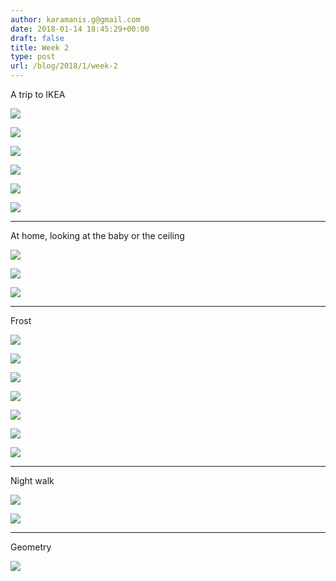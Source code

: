 ```yaml
---
author: karamanis.g@gmail.com
date: 2018-01-14 18:45:29+00:00
draft: false
title: Week 2
type: post
url: /blog/2018/1/week-2
---
```


A trip to IKEA



  
   ![](https://images.squarespace-cdn.com/content/v1/4f3f61bae4b063b909445965/1515955093359-1YJ967CAHF73A5ASFY19/ke17ZwdGBToddI8pDm48kFWxnDtCdRm2WA9rXcwtIYR7gQa3H78H3Y0txjaiv_0fDoOvxcdMmMKkDsyUqMSsMWxHk725yiiHCCLfrh8O1z5QPOohDIaIeljMHgDF5CVlOqpeNLcJ80NK65_fV7S1UcTSrQkGwCGRqSxozz07hWZrYGYYH8sg4qn8Lpf9k1pYMHPsat2_S1jaQY3SwdyaXg/20180109-DSCF6761.jpg?format=original)

  

  
   ![](https://images.squarespace-cdn.com/content/v1/4f3f61bae4b063b909445965/1515955087559-84BP79F5TZGCWEXB2YW4/ke17ZwdGBToddI8pDm48kFWxnDtCdRm2WA9rXcwtIYR7gQa3H78H3Y0txjaiv_0fDoOvxcdMmMKkDsyUqMSsMWxHk725yiiHCCLfrh8O1z5QPOohDIaIeljMHgDF5CVlOqpeNLcJ80NK65_fV7S1UcTSrQkGwCGRqSxozz07hWZrYGYYH8sg4qn8Lpf9k1pYMHPsat2_S1jaQY3SwdyaXg/20180109-DSCF6753.jpg?format=original)

  

  
   ![](https://images.squarespace-cdn.com/content/v1/4f3f61bae4b063b909445965/1515955090384-95KTW3GG0ZRB41M22BPP/ke17ZwdGBToddI8pDm48kFWxnDtCdRm2WA9rXcwtIYR7gQa3H78H3Y0txjaiv_0fDoOvxcdMmMKkDsyUqMSsMWxHk725yiiHCCLfrh8O1z5QPOohDIaIeljMHgDF5CVlOqpeNLcJ80NK65_fV7S1UcTSrQkGwCGRqSxozz07hWZrYGYYH8sg4qn8Lpf9k1pYMHPsat2_S1jaQY3SwdyaXg/20180109-DSCF6757.jpg?format=original)

  

  
   ![](https://images.squarespace-cdn.com/content/v1/4f3f61bae4b063b909445965/1515955093840-ESOE6TLNTXMTM2KXVQEY/ke17ZwdGBToddI8pDm48kFWxnDtCdRm2WA9rXcwtIYR7gQa3H78H3Y0txjaiv_0fDoOvxcdMmMKkDsyUqMSsMWxHk725yiiHCCLfrh8O1z5QPOohDIaIeljMHgDF5CVlOqpeNLcJ80NK65_fV7S1UcTSrQkGwCGRqSxozz07hWZrYGYYH8sg4qn8Lpf9k1pYMHPsat2_S1jaQY3SwdyaXg/20180109-DSCF6764.jpg?format=original)

  

  
   ![](https://images.squarespace-cdn.com/content/v1/4f3f61bae4b063b909445965/1515955096652-LYTK7244CMNM7YCZIRCK/ke17ZwdGBToddI8pDm48kFWxnDtCdRm2WA9rXcwtIYR7gQa3H78H3Y0txjaiv_0fDoOvxcdMmMKkDsyUqMSsMWxHk725yiiHCCLfrh8O1z5QPOohDIaIeljMHgDF5CVlOqpeNLcJ80NK65_fV7S1UcTSrQkGwCGRqSxozz07hWZrYGYYH8sg4qn8Lpf9k1pYMHPsat2_S1jaQY3SwdyaXg/20180109-DSCF6778.jpg?format=original)

  

  
   ![](https://images.squarespace-cdn.com/content/v1/4f3f61bae4b063b909445965/1515955097600-JT6ZM7P75ZEN0XWTF8VX/ke17ZwdGBToddI8pDm48kFWxnDtCdRm2WA9rXcwtIYR7gQa3H78H3Y0txjaiv_0fDoOvxcdMmMKkDsyUqMSsMWxHk725yiiHCCLfrh8O1z5QPOohDIaIeljMHgDF5CVlOqpeNLcJ80NK65_fV7S1UcTSrQkGwCGRqSxozz07hWZrYGYYH8sg4qn8Lpf9k1pYMHPsat2_S1jaQY3SwdyaXg/20180109-DSCF6784.jpg?format=original)

  



* * *

At home, looking at the baby or the ceiling



  
   ![](https://images.squarespace-cdn.com/content/v1/4f3f61bae4b063b909445965/1515955229059-9B4MT5MDYXEZTBEQESD0/ke17ZwdGBToddI8pDm48kFWxnDtCdRm2WA9rXcwtIYR7gQa3H78H3Y0txjaiv_0fDoOvxcdMmMKkDsyUqMSsMWxHk725yiiHCCLfrh8O1z5QPOohDIaIeljMHgDF5CVlOqpeNLcJ80NK65_fV7S1UcTSrQkGwCGRqSxozz07hWZrYGYYH8sg4qn8Lpf9k1pYMHPsat2_S1jaQY3SwdyaXg/20180110-DSCF6788.jpg?format=original)

  

  
   ![](https://images.squarespace-cdn.com/content/v1/4f3f61bae4b063b909445965/1515955237186-VGFFN6YG0ZFNLEQCJJYD/ke17ZwdGBToddI8pDm48kJ9Vf5x0a7V4oPpXjx7dc1N7gQa3H78H3Y0txjaiv_0fDoOvxcdMmMKkDsyUqMSsMWxHk725yiiHCCLfrh8O1z5QPOohDIaIeljMHgDF5CVlOqpeNLcJ80NK65_fV7S1UaX5h46DTa2zhpD2S4dCqlGPZmkhkBVHbtbQ1eKMXMLsDypYv5Z9qB9WFs-NjPCfmw/IMG_3709.jpg?format=original)

  

  
   ![](https://images.squarespace-cdn.com/content/v1/4f3f61bae4b063b909445965/1515955237649-8X0VGIGPNE081W8CHKMX/ke17ZwdGBToddI8pDm48kJ9Vf5x0a7V4oPpXjx7dc1N7gQa3H78H3Y0txjaiv_0fDoOvxcdMmMKkDsyUqMSsMWxHk725yiiHCCLfrh8O1z5QPOohDIaIeljMHgDF5CVlOqpeNLcJ80NK65_fV7S1UaX5h46DTa2zhpD2S4dCqlGPZmkhkBVHbtbQ1eKMXMLsDypYv5Z9qB9WFs-NjPCfmw/IMG_3720.jpg?format=original)

  



* * *

Frost



  
   ![](https://images.squarespace-cdn.com/content/v1/4f3f61bae4b063b909445965/1515955337969-NE26KGT7AQLZUQH23U8B/ke17ZwdGBToddI8pDm48kK60W-ob1oA2Fm-j4E_9NQB7gQa3H78H3Y0txjaiv_0fDoOvxcdMmMKkDsyUqMSsMWxHk725yiiHCCLfrh8O1z4YTzHvnKhyp6Da-NYroOW3ZGjoBKy3azqku80C789l0kD6Ec8Uq9YczfrzwR7e2Mh5VMMOxnTbph8FXiclivDQnof69TlCeE0rAhj6HUpXkw/IMG_3692.jpg?format=original)

  

  
   ![](https://images.squarespace-cdn.com/content/v1/4f3f61bae4b063b909445965/1515955353274-9YM3YYIDN5KRY38Q67QU/ke17ZwdGBToddI8pDm48kK60W-ob1oA2Fm-j4E_9NQB7gQa3H78H3Y0txjaiv_0fDoOvxcdMmMKkDsyUqMSsMWxHk725yiiHCCLfrh8O1z4YTzHvnKhyp6Da-NYroOW3ZGjoBKy3azqku80C789l0kD6Ec8Uq9YczfrzwR7e2Mh5VMMOxnTbph8FXiclivDQnof69TlCeE0rAhj6HUpXkw/IMG_3693.jpg?format=original)

  

  
   ![](https://images.squarespace-cdn.com/content/v1/4f3f61bae4b063b909445965/1515955358808-EHO0WG885J7TMB0R463Z/ke17ZwdGBToddI8pDm48kDHPSfPanjkWqhH6pl6g5ph7gQa3H78H3Y0txjaiv_0fDoOvxcdMmMKkDsyUqMSsMWxHk725yiiHCCLfrh8O1z4YTzHvnKhyp6Da-NYroOW3ZGjoBKy3azqku80C789l0mwONMR1ELp49Lyc52iWr5dNb1QJw9casjKdtTg1_-y4jz4ptJBmI9gQmbjSQnNGng/IMG_3695.jpg?format=original)

  

  
   ![](https://images.squarespace-cdn.com/content/v1/4f3f61bae4b063b909445965/1515955317901-LU0ETKHKGYY68MGU81JV/ke17ZwdGBToddI8pDm48kFWxnDtCdRm2WA9rXcwtIYR7gQa3H78H3Y0txjaiv_0fDoOvxcdMmMKkDsyUqMSsMWxHk725yiiHCCLfrh8O1z5QPOohDIaIeljMHgDF5CVlOqpeNLcJ80NK65_fV7S1UcTSrQkGwCGRqSxozz07hWZrYGYYH8sg4qn8Lpf9k1pYMHPsat2_S1jaQY3SwdyaXg/20180110-DSCF6793.jpg?format=original)

  

  
   ![](https://images.squarespace-cdn.com/content/v1/4f3f61bae4b063b909445965/1515955319801-X9MW3HVJ961MLWNVAMJT/ke17ZwdGBToddI8pDm48kNu93_l1Rc0JoXikXAEKHf17gQa3H78H3Y0txjaiv_0fDoOvxcdMmMKkDsyUqMSsMWxHk725yiiHCCLfrh8O1z5QHyNOqBUUEtDDsRWrJLTmDJyaVitQ06bkWUY0OMxkmN-bdz7wg8la12Me-ub45vBE5029s6uMXtkNCzVgxK8m/20180110-DSCF6799.jpg?format=original)

  

  
   ![](https://images.squarespace-cdn.com/content/v1/4f3f61bae4b063b909445965/1515955322467-7U8P705G87RFN7IO7XZJ/ke17ZwdGBToddI8pDm48kFWxnDtCdRm2WA9rXcwtIYR7gQa3H78H3Y0txjaiv_0fDoOvxcdMmMKkDsyUqMSsMWxHk725yiiHCCLfrh8O1z5QPOohDIaIeljMHgDF5CVlOqpeNLcJ80NK65_fV7S1UcTSrQkGwCGRqSxozz07hWZrYGYYH8sg4qn8Lpf9k1pYMHPsat2_S1jaQY3SwdyaXg/20180110-DSCF6801.jpg?format=original)

  

  
   ![](https://images.squarespace-cdn.com/content/v1/4f3f61bae4b063b909445965/1515955370006-3PO6SLIKJ65NX548DKX6/ke17ZwdGBToddI8pDm48kK60W-ob1oA2Fm-j4E_9NQB7gQa3H78H3Y0txjaiv_0fDoOvxcdMmMKkDsyUqMSsMWxHk725yiiHCCLfrh8O1z4YTzHvnKhyp6Da-NYroOW3ZGjoBKy3azqku80C789l0kD6Ec8Uq9YczfrzwR7e2Mh5VMMOxnTbph8FXiclivDQnof69TlCeE0rAhj6HUpXkw/IMG_3698.jpg?format=original)

  



* * *

Night walk



  
   ![](https://images.squarespace-cdn.com/content/v1/4f3f61bae4b063b909445965/1515955433907-0W9X5IBGKKF56UKWBZAI/ke17ZwdGBToddI8pDm48kFWxnDtCdRm2WA9rXcwtIYR7gQa3H78H3Y0txjaiv_0fDoOvxcdMmMKkDsyUqMSsMWxHk725yiiHCCLfrh8O1z5QPOohDIaIeljMHgDF5CVlOqpeNLcJ80NK65_fV7S1UcTSrQkGwCGRqSxozz07hWZrYGYYH8sg4qn8Lpf9k1pYMHPsat2_S1jaQY3SwdyaXg/20180110-DSCF6805.jpg?format=original)

  

  
   ![](https://images.squarespace-cdn.com/content/v1/4f3f61bae4b063b909445965/1515955432985-HDI4VS460842RMU69NDK/ke17ZwdGBToddI8pDm48kFWxnDtCdRm2WA9rXcwtIYR7gQa3H78H3Y0txjaiv_0fDoOvxcdMmMKkDsyUqMSsMWxHk725yiiHCCLfrh8O1z5QPOohDIaIeljMHgDF5CVlOqpeNLcJ80NK65_fV7S1UcTSrQkGwCGRqSxozz07hWZrYGYYH8sg4qn8Lpf9k1pYMHPsat2_S1jaQY3SwdyaXg/20180110-DSCF6806.jpg?format=original)

  



* * *

Geometry



  
   ![](https://images.squarespace-cdn.com/content/v1/4f3f61bae4b063b909445965/1515955475093-FE7Y9KECN7I9C1K1A8BQ/ke17ZwdGBToddI8pDm48kNu93_l1Rc0JoXikXAEKHf17gQa3H78H3Y0txjaiv_0fDoOvxcdMmMKkDsyUqMSsMWxHk725yiiHCCLfrh8O1z5QHyNOqBUUEtDDsRWrJLTmDJyaVitQ06bkWUY0OMxkmN-bdz7wg8la12Me-ub45vBE5029s6uMXtkNCzVgxK8m/20180113-DSCF6813.jpg?format=original)

  


